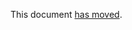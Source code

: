 This document [has moved].

[has moved]: https://github.com/dart-lang/language/blob/main/accepted/3.3/extension-types/feature-specification.md
